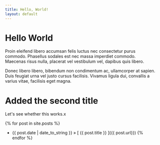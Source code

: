 ```yaml
---
title: Hello, World!
layout: default
---
```


# Hello World

Proin eleifend libero accumsan felis luctus nec consectetur purus
commodo. Phasellus sodales est nec massa imperdiet commodo. Maecenas risus
nulla, placerat vel vestibulum vel, dapibus quis libero.

Donec libero libero, bibendum non condimentum ac, ullamcorper at sapien. Duis
feugiat urna vel justo cursus facilisis. Vivamus ligula dui, convallis a varius
vitae, facilisis eget magna.

# Added the second title
Let's see whether this works.x

{% for post in site.posts %}
* {{ post.date | date_to_string }} &raquo; [ {{ post.title }} ]({{ post.url}})
{% endfor %}
